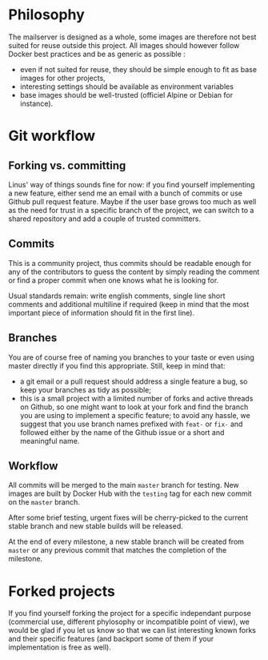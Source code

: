 Philosophy
==========

The mailserver is designed as a whole, some images are therefore not best
suited for reuse outside this project. All images should however follow
Docker best practices and be as generic as possible :

 - even if not suited for reuse, they should be simple enough to
   fit as base images for other projects,
 - interesting settings should be available as environment variables
 - base images should be well-trusted (officiel Alpine or Debian for instance).

Git workflow
============

Forking vs. committing
----------------------

Linus' way of things sounds fine for now: if you find yourself implementing a
new feature, either send me an email with a bunch of commits or use Github
pull request feature. Maybe if the user base grows too much as well as the need
for trust in a specific branch of the project, we can switch to a shared
repository and add a couple of trusted committers.

Commits
-------

This is a community project, thus commits should be readable enough for any of
the contributors to guess the content by simply reading the comment or find a
proper commit when one knows what he is looking for.

Usual standards remain: write english comments, single line short comments and
additional multiline if required (keep in mind that the most important piece
of information should fit in the first line).

Branches
--------

You are of course free of naming you branches to your taste or even using
master directly if you find this appropriate. Still, keep in mind that:

- a git email or a pull request should address a single feature a bug,
  so keep your branches as tidy as possible;
- this is a small project with a limited number of forks and active threads
  on Github, so one might want to look at your fork and find the branch you
  are using to implement a specific feature; to avoid any hassle, we suggest
  that you use branch names prefixed with ``feat-`` or ``fix-`` and followed
  either by the name of the Github issue or a short and meaningful name.

Workflow
--------

All commits will be merged to the main ``master`` branch for testing. New
images are built by Docker Hub with the ``testing`` tag for each new commit on
the ``master`` branch.

After some brief testing, urgent fixes will be cherry-picked to the current stable
branch and new stable builds will be released.

At the end of every milestone, a new stable branch will be created from ``master``
or any previous commit that matches the completion of the milestone.

Forked projects
===============

If you find yourself forking the project for a specific independant purpose
(commercial use, different phylosophy or incompatible point of view), we would
be glad if you let us know so that we can list interesting known forks and
their specific features (and backport some of them if your implementation
is free as well).